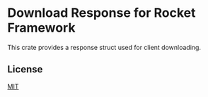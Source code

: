 Download Response for Rocket Framework
====================

This crate provides a response struct used for client downloading.

## License

[MIT](LICENSE)